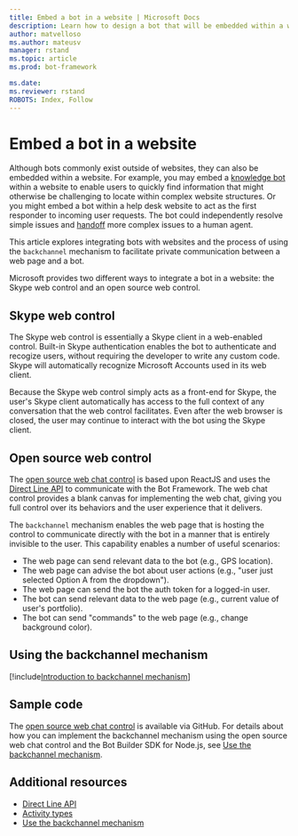 ```yaml
---
title: Embed a bot in a website | Microsoft Docs
description: Learn how to design a bot that will be embedded within a website.
author: matvelloso
ms.author: mateusv
manager: rstand
ms.topic: article
ms.prod: bot-framework

ms.date: 
ms.reviewer: rstand
ROBOTS: Index, Follow
---
```

# Embed a bot in a website

Although bots commonly exist outside of websites, they can also be embedded within a website. 
For example, you may embed a [knowledge bot](~/bot-design-pattern-knowledge-base.md) within a website 
to enable users to quickly find information that might otherwise be challenging to locate within complex website structures. 
Or you might embed a bot within a help desk website to act as the first responder to incoming user requests. 
The bot could independently resolve simple issues and [handoff](~/bot-design-pattern-handoff-human.md) more complex issues to a human agent. 

This article explores integrating bots with websites and the process of using the `backchannel` mechanism to facilitate private communication between a web page and a bot. 

Microsoft provides two different ways to integrate a bot in a website: 
the Skype web control and an open source web control.

## Skype web control

The Skype web control is essentially a Skype client in a web-enabled control. Built-in Skype authentication enables the bot to authenticate and recogize users, without requiring the 
developer to write any custom code. Skype will automatically recognize Microsoft Accounts used in its web client. 

Because the Skype web control simply acts as a front-end for Skype, 
the user's Skype client automatically has access to the full context of any conversation that the web control facilitates. 
Even after the web browser is closed, the user may continue to interact with the bot using the Skype client. 

## Open source web control

The <a href="https://github.com/Microsoft/BotFramework-WebChat" target="_blank">open source web chat control</a> 
is based upon ReactJS and uses the 
[Direct Line API][directLineAPI] 
to communicate with the Bot Framework. The web chat control provides a blank canvas for implementing the web chat, 
giving you full control over its behaviors and the user experience that it delivers. 

The `backchannel` mechanism enables the web page that is hosting the control 
to communicate directly with the bot in a manner that is entirely invisible to the user. 
This capability enables a number of useful scenarios: 

- The web page can send relevant data to the bot (e.g., GPS location).
- The web page can advise the bot about user actions (e.g., "user just selected Option A from the dropdown").
- The web page can send the bot the auth token for a logged-in user.
- The bot can send relevant data to the web page (e.g., current value of user's portfolio).
- The bot can send "commands" to the web page (e.g., change background color).

## Using the backchannel mechanism

[!include[Introduction to backchannel mechanism](~/includes/snippet-backchannel.md)]

## Sample code

The <a href="https://github.com/Microsoft/BotFramework-WebChat" target="_blank">open source web chat control</a> is available via GitHub. For details about how you can implement the backchannel mechanism using the open source web chat control and the Bot Builder SDK for Node.js, see [Use the backchannel mechanism](~/nodejs/bot-builder-nodejs-backchannel.md).

## Additional resources

- [Direct Line API][directLineAPI]
- [Activity types](~/dotnet/bot-builder-dotnet-activities.md)
- [Use the backchannel mechanism](~/nodejs/bot-builder-nodejs-backchannel.md)

[directLineAPI]: https://docs.botframework.com/en-us/restapi/directline3/#navtitle
